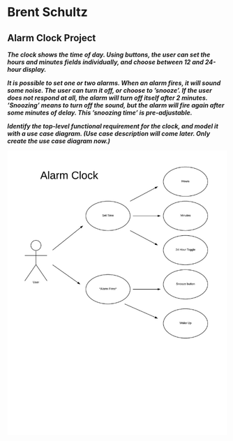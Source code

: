 # Brent Schultz
## Alarm Clock Project

**_The clock shows the time of day. Using buttons, the user can set the hours and minutes fields individually, and choose between 12 and 24-hour display._**

**_It is possible to set one or two alarms. When an alarm fires, it will sound some noise. The user can turn it off, or choose to ’snooze’. If the user does not respond at all, the alarm will turn off itself after 2 minutes. ’Snoozing’ means to turn off the sound, but the alarm will fire again after some minutes of delay. This ’snoozing time’ is pre-adjustable._**

**_Identify the top-level functional requirement for the clock, and model it with a use case diagram.  (Use case description will come later.  Only create the use case diagram now.)_**

![Use Case Diagram](https://github.com/blscn2/Alarm_Clock/blob/master/alarm_clock.jpeg)
